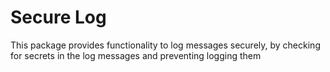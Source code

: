 # Secure Log
 This package provides functionality to log messages securely, by checking for secrets in the log messages and preventing logging them
